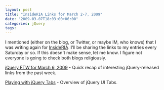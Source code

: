 ```yaml
---
layout: post
title: "InsideRIA Links for March 2-7, 2009"
date: "2009-03-07T18:03:00+06:00"
categories: jQuery 
tags: 
---
```


I mentioned (either on the blog, or Twitter, or maybe IM, who knows) that I was writing again for <a href="http://www.insideria.com">InsideRIA</a>. I'll be sharing the links to my entries every Saturday or so. If this doesn't make sense, let me know. I figure not everyone is going to check both blogs religiously.

<a href="http://www.insideria.com/2009/03/jquery-ftw-for-march-6-2009.html">jQuery FTW for March 6, 2009</a> - Quick recap of interesting jQuery-released links from the past week.

<a href="http://www.insideria.com/2009/03/playing-with-jquery-tabs.html">Playing with jQuery Tabs</a> - Overview of jQuery UI Tabs.